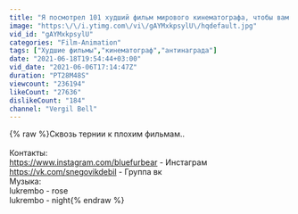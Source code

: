 ```yaml
---
title: "Я посмотрел 101 худший фильм мирового кинематографа, чтобы вам не пришлось"
image: "https:\/\/i.ytimg.com\/vi\/gAYMxkpsylU\/hqdefault.jpg"
vid_id: "gAYMxkpsylU"
categories: "Film-Animation"
tags: ["Худшие фильмы","кинематограф","антинаграда"]
date: "2021-06-18T19:54:44+03:00"
vid_date: "2021-06-06T17:14:47Z"
duration: "PT28M48S"
viewcount: "236194"
likeCount: "27636"
dislikeCount: "184"
channel: "Vergil Bell"
---
```

{% raw %}Сквозь тернии к плохим фильмам..<br /><br />Контакты:<br /><a rel="nofollow" target="blank" href="https://www.instagram.com/bluefurbear">https://www.instagram.com/bluefurbear</a> - Инстаграм<br /><a rel="nofollow" target="blank" href="https://vk.com/snegovikdebil">https://vk.com/snegovikdebil</a> - Группа вк<br />Музыка:<br />lukrembo - rose<br />lukrembo - night{% endraw %}
